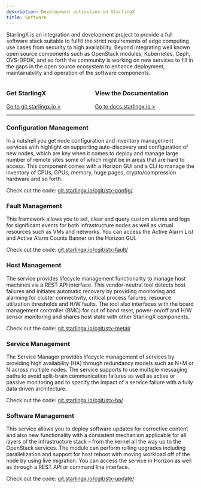 ```yaml
---
description: Development activities in StarlingX
title: Software
---
```


StarlingX is an integration and development project to provide a full software stack suitable to fulfill the strict requirements of edge computing use cases from security to high availability. Beyond integrating well known open source components such as OpenStack modules, Kubernetes, Ceph, OVS-DPDK, and so forth the community is working on new services to fill in the gaps in the open source ecosystem to enhance deployment, maintainability and operation of the software components.

<div class="columns">
  <div class="column">
    <div class="box is-purple">
      <h3>Get StarlingX</h3>
      <a href="https://git.starlingx.io">
        Go to git.starlingx.io >
      </a>
    </div>
  </div>
  <div class="column">
    <div class="box is-purple">
      <h3>View the Documentation</h3>
      <a href="https://docs.starlingx.io">
        Go to docs.starlingx.io >
      </a>
    </div>
  </div>
</div>

---

### Configuration Management

In a nutshell you get node configuration and inventory management services with highlight on supporting auto-discovery and configuration of new nodes, which are key when it comes to deploy and manage large number of remote sites some of which might be in areas that are hard to access. This component comes with a Horizon GUI and a CLI to manage the inventory of CPUs, GPUs, memory, huge pages, crypto/compression hardware and so forth.

Check out the code: [git.starlingx.io/cgit/stx-config/](https://git.starlingx.io/cgit/stx-config/)

### Fault Management

This framework allows you to set, clear and query custom alarms and logs for significant events for both infrastructure nodes as well as virtual resources such as VMs and networks. You can access the Active Alarm List and Active Alarm Counts Banner on the Horizon GUI.

Check out the code: [git.starlingx.io/cgit/stx-fault/](https://git.starlingx.io/cgit/stx-fault/)

### Host Management

The service provides lifecycle management functionality to manage host machines via a REST API interface. This vendor-neutral tool detects host failures and initiates automatic recovery by providing monitoring and alarming for cluster connectivity, critical process failures, resource utilization thresholds and H/W faults. The tool also interfaces with the board management controller (BMC) for out of band reset, power-on/off and H/W sensor monitoring and shares host state with other StarlingX components.

Check out the code: [git.starlingx.io/cgit/stx-metal/](https://git.starlingx.io/cgit/stx-metal/)

### Service Management

The Service Manager provides lifecycle management of services by providing high availability (HA) through redundancy models such as N+M or N across multiple nodes. The service supports to use multiple messaging paths to avoid split-brain communication failures as well as active or passive monitoring and to specify the impact of a service failure with a fully data driven architecture.

Check out the code: [git.starlingx.io/cgit/stx-ha/](https://git.starlingx.io/cgit/stx-ha/)

### Software Management

This service allows you to deploy software updates for corrective content and also new functionality with a consistent mechanism applicable for all layers of the infrastructure stack – from the kernel all the way up to the OpenStack services. The module can perform rolling upgrades including parallelization and support for host reboot with moving workload off of the node by using live migration. You can access the service in Horizon as well as through a REST API or command line interface.

Check out the code: [git.starlingx.io/cgit/stx-update/](https://git.starlingx.io/cgit/stx-update/)
